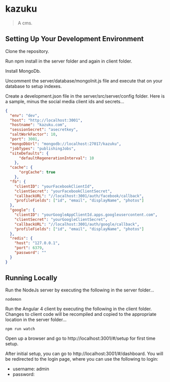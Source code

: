 # kazuku

> A cms.

## Setting Up Your Development Environment
Clone the repository.

Run npm install in the server folder and again in client folder.

Install MongoDb.

Uncomment the server/database/mongoInit.js file and execute that on your database to setup indexes.

Create a development.json file in the server/src/server/config folder. Here is a sample, minus the social media client ids and secrets...



```json
{
  "env": "dev",
  "host": "http://localhost:3001",
  "hostname": "kazuku.com",
  "sessionSecret": "asecretkey",
  "saltWorkFactor": 10,
  "port": 3001,
  "mongoDbUrl": "mongodb://localhost:27017/kazuku",
  "jobTypes": "publishingJobs",
  "siteDefaults": {
      "defaultRegenerationInterval": 10
    },
  "cache": {
      "orgCache": true
    },
  "fb": {
    "clientID": "yourFacebookClientId",
    "clientSecret": "yourFacebookClientSecret",
    "callbackURL": "//localhost:3001/auth/facebook/callback",
    "profileFields": ["id", "email", "displayName", "photos"]
  },
  "google": {
    "clientID": "yourGoogleAppClientId.apps.googleusercontent.com",
    "clientSecret": "yourGoogleClientSecret",
    "callbackURL": "//localhost:3001/auth/google/callback",
    "profileFields": ["id", "email", "displayName", "photos"]
  },
  "redis": {
    "host": "127.0.0.1",
    "port": 6379,
    "password": ""
  }
}
```

## Running Locally
Run the NodeJs server by executing the following in the server folder...

```
nodemon
```

Run the Angular 4 client by executing the following in the client folder.  Changes to client code will be recompiled and copied to the appropriate location in the server folder...

```
npm run watch
```

Open up a browser and go to http://localhost:3001/#/setup for first time setup.

After initial setup, you can go to http://localhost:3001/#/dashboard.  You will be redirected to the login page, where you can use the following to login:

* username: admin
* password: <whateverYouChoseInInitalSetup>